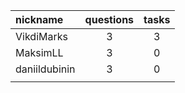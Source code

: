 | nickname      | questions | tasks |
| :----------   |:---------:|:-----:|
| VikdiMarks    | 3         | 3     |
| MaksimLL      | 3         | 0     |
| daniildubinin | 3         | 0     |
|               |           |       |

